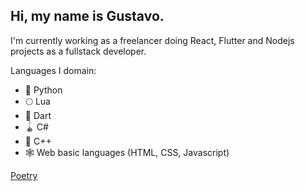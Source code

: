 ## Hi, my name is Gustavo.

I'm currently working as a freelancer doing React, Flutter and Nodejs projects as a fullstack developer.

Languages I domain:
- :snake: Python
- :full_moon: Lua
- :dart: Dart
- :yo_yo: C#
- :nazar_amulet: C++
- :spider_web: Web basic languages (HTML, CSS, Javascript)


[Poetry](citerate.neocities.org)
